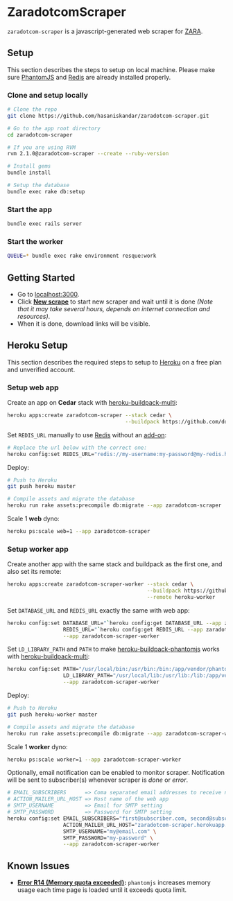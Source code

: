 # ZaradotcomScraper

`zaradotcom-scraper` is a javascript-generated web scraper for [ZARA](http://www.zara.com/).

## Setup

This section describes the steps to setup on local machine.
Please make sure [PhantomJS](http://phantomjs.org/download.html) and [Redis](http://redis.io/) are already installed properly.

### Clone and setup locally

```bash
# Clone the repo
git clone https://github.com/hasaniskandar/zaradotcom-scraper.git

# Go to the app root directory
cd zaradotcom-scraper

# If you are using RVM
rvm 2.1.0@zaradotcom-scraper --create --ruby-version

# Install gems
bundle install

# Setup the database
bundle exec rake db:setup
```

### Start the app

```bash
bundle exec rails server
```

### Start the worker

```bash
QUEUE=* bundle exec rake environment resque:work
```

## Getting Started

- Go to [localhost:3000](http://localhost:3000/).
- Click **[New scrape](http://localhost:3000/jobs/new)** to start new scraper and wait until it is done *(Note that it may take several hours, depends on internet connection and resources)*.
- When it is done, download links will be visible.

## Heroku Setup

This section describes the required steps to setup to [Heroku](https://www.heroku.com/) on a free plan and unverified account.

### Setup web app

Create an app on **Cedar** stack with [heroku-buildpack-multi](https://github.com/ddollar/heroku-buildpack-multi):

```bash
heroku apps:create zaradotcom-scraper --stack cedar \
                                      --buildpack https://github.com/ddollar/heroku-buildpack-multi.git
```

Set `REDIS_URL` manually to use [Redis](http://redis.io/) without an [add-on](https://addons.heroku.com/?q=redis):

```bash
# Replace the url below with the correct one:
heroku config:set REDIS_URL="redis://my-username:my-password@my-redis.host:9999/" --app zaradotcom-scraper
```

Deploy:

```bash
# Push to Heroku
git push heroku master

# Compile assets and migrate the database
heroku run rake assets:precompile db:migrate --app zaradotcom-scraper
```

Scale 1 **web** dyno:

```bash
heroku ps:scale web=1 --app zaradotcom-scraper
```

### Setup worker app

Create another app with the same stack and buildpack as the first one, and also set its remote:

```bash
heroku apps:create zaradotcom-scraper-worker --stack cedar \
                                             --buildpack https://github.com/ddollar/heroku-buildpack-multi.git \
                                             --remote heroku-worker
```

Set `DATABASE_URL` and `REDIS_URL` exactly the same with web app:

```bash
heroku config:set DATABASE_URL="`heroku config:get DATABASE_URL --app zaradotcom-scraper`" \
                  REDIS_URL="`heroku config:get REDIS_URL --app zaradotcom-scraper`" \
                  --app zaradotcom-scraper-worker
```

Set `LD_LIBRARY_PATH` and `PATH` to make [heroku-buildpack-phantomjs](https://github.com/stomita/heroku-buildpack-phantomjs) works with [heroku-buildpack-multi](https://github.com/ddollar/heroku-buildpack-multi):

```bash
heroku config:set PATH="/usr/local/bin:/usr/bin:/bin:/app/vendor/phantomjs/bin" \
                  LD_LIBRARY_PATH="/usr/local/lib:/usr/lib:/lib:/app/vendor/phantomjs/lib" \
                  --app zaradotcom-scraper-worker
```

Deploy:

```bash
# Push to Heroku
git push heroku-worker master

# Compile assets and migrate the database
heroku run rake assets:precompile db:migrate --app zaradotcom-scraper-worker
```

Scale 1 **worker** dyno:

```bash
heroku ps:scale worker=1 --app zaradotcom-scraper-worker
```

Optionally, email notification can be enabled to monitor scraper.
Notification will be sent to subscriber(s) whenever scraper is *done* or *error*.

```bash
# EMAIL_SUBSCRIBERS      => Coma separated email addresses to receive notifications
# ACTION_MAILER_URL_HOST => Host name of the web app
# SMTP_USERNAME          => Email for SMTP setting
# SMTP_PASSWORD          => Password for SMTP setting
heroku config:set EMAIL_SUBSCRIBERS="first@subscriber.com, second@subscriber.com" \
                  ACTION_MAILER_URL_HOST="zaradotcom-scraper.herokuapp.com" \
                  SMTP_USERNAME="my@email.com" \
                  SMTP_PASSWORD="my-password" \
                  --app zaradotcom-scraper-worker
```


## Known Issues

* **[Error R14 (Memory quota exceeded)](https://devcenter.heroku.com/articles/error-codes#r14-memory-quota-exceeded):** `phantomjs` increases memory usage each time page is loaded until it exceeds quota limit.


